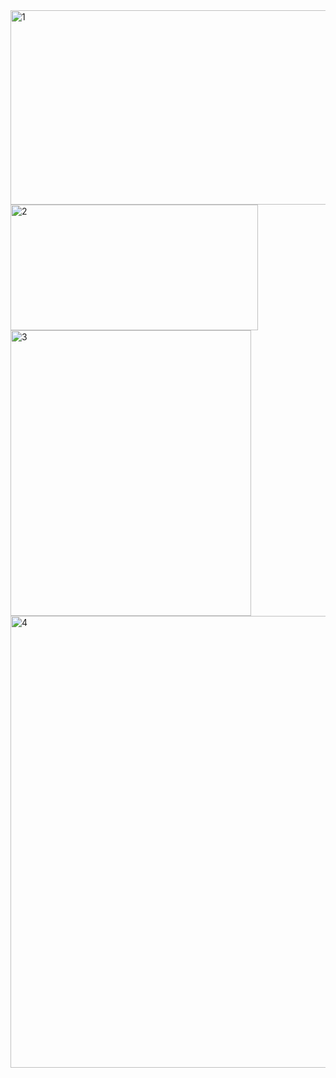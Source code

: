 <img width="862" height="311" alt="1" src="https://github.com/user-attachments/assets/1fda784b-a018-4d3e-aa94-5263b71ee2de" />
<img width="396" height="201" alt="2" src="https://github.com/user-attachments/assets/90026748-ee41-45c3-9a15-1c249290a1b3" />
<img width="385" height="457" alt="3" src="https://github.com/user-attachments/assets/7c34df9c-30a5-40ac-9483-d24f7d5f0e11" />
<img width="615" height="723" alt="4" src="https://github.com/user-attachments/assets/61cdb873-4ac8-4f8c-8d31-c849524d5b35" />
